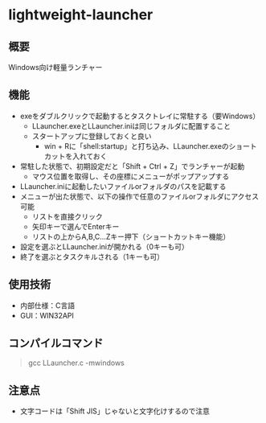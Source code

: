 # lightweight-launcher

## 概要
Windows向け軽量ランチャー

## 機能
- exeをダブルクリックで起動するとタスクトレイに常駐する（要Windows）
    - LLauncher.exeとLLauncher.iniは同じフォルダに配置すること
    - スタートアップに登録しておくと良い
        - win + Rに「shell:startup」と打ち込み、LLauncher.exeのショートカットを入れておく
- 常駐した状態で、初期設定だと「Shift + Ctrl + Z」でランチャーが起動
    - マウス位置を取得し、その座標にメニューがポップアップする
- LLauncher.iniに起動したいファイルorフォルダのパスを記載する
- メニューが出た状態で、以下の操作で任意のファイルorフォルダにアクセス可能
    - リストを直接クリック
    - 矢印キーで選んでEnterキー
    - リストの上からA,B,C…Zキー押下（ショートカットキー機能）
- 設定を選ぶとLLauncher.iniが開かれる（0キーも可）
- 終了を選ぶとタスクキルされる（1キーも可）

## 使用技術
- 内部仕様：C言語
- GUI：WIN32API

## コンパイルコマンド

>gcc LLauncher.c -mwindows

## 注意点
- 文字コードは「Shift JIS」じゃないと文字化けするので注意